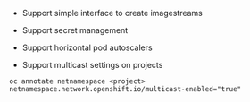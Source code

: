 * Support simple interface to create imagestreams

* Support secret management

* Support horizontal pod autoscalers

* Support multicast settings on projects

`oc annotate netnamespace <project> netnamespace.network.openshift.io/multicast-enabled="true"`
